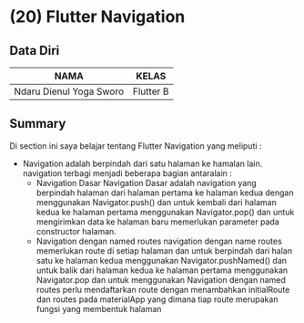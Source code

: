 # (20) Flutter Navigation

## Data Diri

| NAMA |  KELAS
|--|--|
| Ndaru Dienul Yoga Sworo  |  Flutter B

## Summary

Di section ini saya belajar tentang Flutter Navigation yang meliputi :

- Navigation adalah berpindah dari satu halaman ke hamalan lain. navigation terbagi menjadi beberapa bagian antaralain :
  - Navigation Dasar
    Navigation Dasar adalah navigation yang berpindah halaman dari halaman pertama ke halaman kedua dengan menggunakan Navigator.push() dan untuk kembali dari halaman kedua ke halaman pertama menggunakan Navigator.pop() dan untuk mengirimkan data ke halaman baru memerlukan parameter pada constructor halaman.
  - Navigation dengan named routes
    navigation dengan name routes memerlukan route di setiap halaman dan untuk berpindah dari halan satu ke halaman kedua menggunakan Navigator.pushNamed() dan untuk balik dari halaman kedua ke halaman pertama menggunakan Navigator.pop dan untuk menggunakan Navigation dengan named routes perlu mendaftarkan route dengan menambahkan initialRoute dan routes pada materialApp yang dimana tiap route merupakan fungsi yang membentuk halaman
